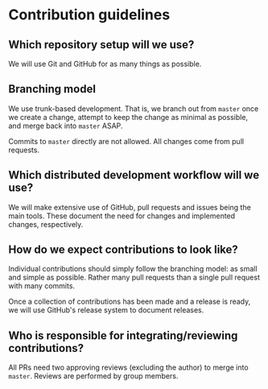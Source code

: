 # Contribution guidelines
## Which repository setup will we use?
We will use Git and GitHub for as many things as possible.

## Branching model
We use trunk-based development. That is, we branch out from `master` once we create a change, attempt to keep the change as minimal as possible, and merge back into `master` ASAP.

Commits to `master` directly are not allowed. All changes come from pull requests.

## Which distributed development workflow will we use?
We will make extensive use of GitHub, pull requests and issues being the main tools. These document the need for changes and implemented changes, respectively.

## How do we expect contributions to look like?
Individual contributions should simply follow the branching model: as small and simple as possible. Rather many pull requests than a single pull request with many commits.

Once a collection of contributions has been made and a release is ready, we will use GitHub's release system to document releases.

## Who is responsible for integrating/reviewing contributions?
All PRs need two approving reviews (excluding the author) to merge into `master`. Reviews are performed by group members.
